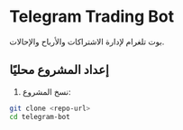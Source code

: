 # Telegram Trading Bot

بوت تلغرام لإدارة الاشتراكات والأرباح والإحالات.

## إعداد المشروع محليًا

1. نسخ المشروع:
```bash
git clone <repo-url>
cd telegram-bot
